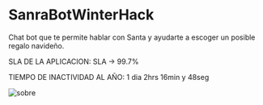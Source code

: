 # SanraBotWinterHack
 Chat bot que te permite hablar con Santa y ayudarte a escoger un posible regalo navideño.
 
SLA DE LA APLICACION:
SLA -> 99.7%

TIEMPO DE INACTIVIDAD AL AÑO:
1 dia 2hrs 16min y 48seg

![sobre](https://user-images.githubusercontent.com/94207938/146700724-f8dab1f0-c67f-480c-a79b-1aa3b371df54.png)

